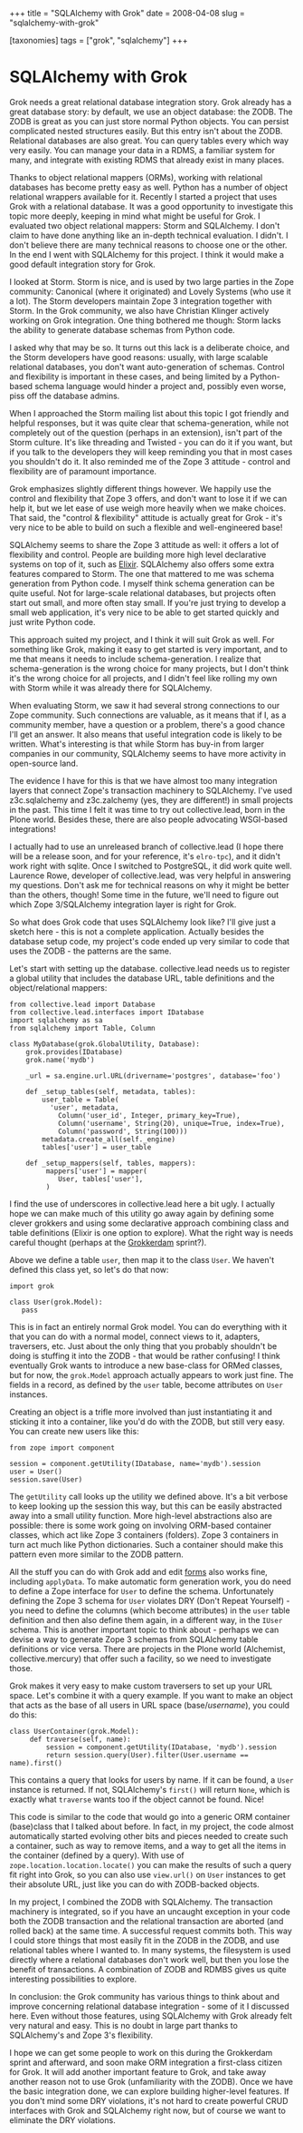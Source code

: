+++
title = "SQLAlchemy with Grok"
date = 2008-04-08
slug = "sqlalchemy-with-grok"

[taxonomies]
tags = ["grok", "sqlalchemy"]
+++

# SQLAlchemy with Grok

Grok needs a great relational database integration story. Grok already
has a great database story: by default, we use an object database: the
ZODB. The ZODB is great as you can just store normal Python objects. You
can persist complicated nested structures easily. But this entry isn't
about the ZODB. Relational databases are also great. You can query
tables every which way very easily. You can manage your data in a RDMS,
a familiar system for many, and integrate with existing RDMS that
already exist in many places.

Thanks to object relational mappers (ORMs), working with relational
databases has become pretty easy as well. Python has a number of object
relational wrappers available for it. Recently I started a project that
uses Grok with a relational database. It was a good opportunity to
investigate this topic more deeply, keeping in mind what might be useful
for Grok. I evaluated two object relational mappers: Storm and
SQLAlchemy. I don't claim to have done anything like an in-depth
technical evaluation. I didn't. I don't believe there are many technical
reasons to choose one or the other. In the end I went with SQLAlchemy
for this project. I think it would make a good default integration story
for Grok.

I looked at Storm. Storm is nice, and is used by two large parties in
the Zope community: Canonical (where it originated) and Lovely Systems
(who use it a lot). The Storm developers maintain Zope 3 integration
together with Storm. In the Grok community, we also have Christian
Klinger actively working on Grok integration. One thing bothered me
though: Storm lacks the ability to generate database schemas from Python
code.

I asked why that may be so. It turns out this lack is a deliberate
choice, and the Storm developers have good reasons: usually, with large
scalable relational databases, you don't want auto-generation of
schemas. Control and flexibility is important in these cases, and being
limited by a Python-based schema language would hinder a project and,
possibly even worse, piss off the database admins.

When I approached the Storm mailing list about this topic I got friendly
and helpful responses, but it was quite clear that schema-generation,
while not completely out of the question (perhaps in an extension),
isn't part of the Storm culture. It's like threading and Twisted - you
can do it if you want, but if you talk to the developers they will keep
reminding you that in most cases you shouldn't do it. It also reminded
me of the Zope 3 attitude - control and flexibility are of paramount
importance.

Grok emphasizes slightly different things however. We happily use the
control and flexibility that Zope 3 offers, and don't want to lose it if
we can help it, but we let ease of use weigh more heavily when we make
choices. That said, the "control & flexibility" attitude is actually
great for Grok - it's very nice to be able to build on such a flexible
and well-engineered base!

SQLAlchemy seems to share the Zope 3 attitude as well: it offers a lot
of flexibility and control. People are building more high level
declarative systems on top of it, such as
[Elixir](http://elixir.ematia.de/trac/wiki). SQLAlchemy also offers some
extra features compared to Storm. The one that mattered to me was schema
generation from Python code. I myself think schema generation can be
quite useful. Not for large-scale relational databases, but projects
often start out small, and more often stay small. If you're just trying
to develop a small web application, it's very nice to be able to get
started quickly and just write Python code.

This approach suited my project, and I think it will suit Grok as well.
For something like Grok, making it easy to get started is very
important, and to me that means it needs to include schema-generation. I
realize that schema-generation is the wrong choice for many projects,
but I don't think it's the wrong choice for all projects, and I didn't
feel like rolling my own with Storm while it was already there for
SQLAlchemy.

When evaluating Storm, we saw it had several strong connections to our
Zope community. Such connections are valuable, as it means that if I, as
a community member, have a question or a problem, there's a good chance
I'll get an answer. It also means that useful integration code is likely
to be written. What's interesting is that while Storm has buy-in from
larger companies in our community, SQLAlchemy seems to have more
activity in open-source land.

The evidence I have for this is that we have almost too many integration
layers that connect Zope's transaction machinery to SQLAlchemy. I've
used z3c.sqlalchemy and z3c.zalchemy (yes, they are different!) in small
projects in the past. This time I felt it was time to try out
collective.lead, born in the Plone world. Besides these, there are also
people advocating WSGI-based integrations!

I actually had to use an unreleased branch of collective.lead (I hope
there will be a release soon, and for your reference, it's `elro-tpc`),
and it didn't work right with sqlite. Once I switched to PostgreSQL, it
did work quite well. Laurence Rowe, developer of collective.lead, was
very helpful in answering my questions. Don't ask me for technical
reasons on why it might be better than the others, though! Some time in
the future, we'll need to figure out which Zope 3/SQLAlchemy integration
layer is right for Grok.

So what does Grok code that uses SQLAlchemy look like? I'll give just a
sketch here - this is not a complete application. Actually besides the
database setup code, my project's code ended up very similar to code
that uses the ZODB - the patterns are the same.

Let's start with setting up the database. collective.lead needs us to
register a global utility that includes the database URL, table
definitions and the object/relational mappers:

    from collective.lead import Database
    from collective.lead.interfaces import IDatabase
    import sqlalchemy as sa
    from sqlalchemy import Table, Column

    class MyDatabase(grok.GlobalUtility, Database):
        grok.provides(IDatabase)
        grok.name('mydb')

        _url = sa.engine.url.URL(drivername='postgres', database='foo')

        def _setup_tables(self, metadata, tables):
            user_table = Table(
              'user', metadata,
                Column('user_id', Integer, primary_key=True),
                Column('username', String(20), unique=True, index=True),
                Column('password', String(100)))
            metadata.create_all(self._engine)
            tables['user'] = user_table

        def _setup_mappers(self, tables, mappers):
             mappers['user'] = mapper(
                User, tables['user'],
             )

I find the use of underscores in collective.lead here a bit ugly. I
actually hope we can make much of this utility go away again by defining
some clever grokkers and using some declarative approach combining class
and table definitions (Elixir is one option to explore). What the right
way is needs careful thought (perhaps at the
[Grokkerdam](http://wiki.zope.org/grok/GrokkerdamSprint) sprint?).

Above we define a table `user`, then map it to the class `User`. We
haven't defined this class yet, so let's do that now:

    import grok

    class User(grok.Model):
       pass

This is in fact an entirely normal Grok model. You can do everything
with it that you can do with a normal model, connect views to it,
adapters, traversers, etc. Just about the only thing that you probably
shouldn't be doing is stuffing it into the ZODB - that would be rather
confusing! I think eventually Grok wants to introduce a new base-class
for ORMed classes, but for now, the `grok.Model` approach actually
appears to work just fine. The fields in a record, as defined by the
`user` table, become attributes on `User` instances.

Creating an object is a trifle more involved than just instantiating it
and sticking it into a container, like you'd do with the ZODB, but still
very easy. You can create new users like this:

    from zope import component

    session = component.getUtility(IDatabase, name='mydb').session
    user = User()
    session.save(User)

The `getUtility` call looks up the utility we defined above. It's a bit
verbose to keep looking up the session this way, but this can be easily
abstracted away into a small utility function. More high-level
abstractions also are possible: there is some work going on involving
ORM-based container classes, which act like Zope 3 containers (folders).
Zope 3 containers in turn act much like Python dictionaries. Such a
container should make this pattern even more similar to the ZODB
pattern.

All the stuff you can do with Grok add and edit
[forms](http://grok.zope.org/documentation/how-to/automatic-form-generation)
also works fine, including `applyData`. To make automatic form
generation work, you do need to define a Zope interface for `User` to
define the schema. Unfortunately defining the Zope 3 schema for `User`
violates DRY (Don't Repeat Yourself) - you need to define the columns
(which become attributes) in the `user` table definition and then also
define them again, in a different way, in the `IUser` schema. This is
another important topic to think about - perhaps we can devise a way to
generate Zope 3 schemas from SQLAlchemy table definitions or vice versa.
There are projects in the Plone world (Alchemist, collective.mercury)
that offer such a facility, so we need to investigate those.

Grok makes it very easy to make custom traversers to set up your URL
space. Let's combine it with a query example. If you want to make an
object that acts as the base of all users in URL space
(base/*username*), you could do this:

    class UserContainer(grok.Model):
         def traverse(self, name):
             session = component.getUtility(IDatabase, 'mydb').session
             return session.query(User).filter(User.username == name).first()

This contains a query that looks for users by name. If it can be found,
a `User` instance is returned. If not, SQLAlchemy's `first()` will
return `None`, which is exactly what `traverse` wants too if the object
cannot be found. Nice!

This code is similar to the code that would go into a generic ORM
container (base)class that I talked about before. In fact, in my
project, the code almost automatically started evolving other bits and
pieces needed to create such a container, such as way to remove items,
and a way to get all the items in the container (defined by a query).
With use of `zope.location.location.locate()` you can make the results
of such a query fit right into Grok, so you can also use `view.url()` on
`User` instances to get their absolute URL, just like you can do with
ZODB-backed objects.

In my project, I combined the ZODB with SQLAlchemy. The transaction
machinery is integrated, so if you have an uncaught exception in your
code both the ZODB transaction and the relational transaction are
aborted (and rolled back) at the same time. A successful request commits
both. This way I could store things that most easily fit in the ZODB in
the ZODB, and use relational tables where I wanted to. In many systems,
the filesystem is used directly where a relational databases don't work
well, but then you lose the benefit of transactions. A combination of
ZODB and RDMBS gives us quite interesting possibilities to explore.

In conclusion: the Grok community has various things to think about and
improve concerning relational database integration - some of it I
discussed here. Even without those features, using SQLAlchemy with Grok
already felt very natural and easy. This is no doubt in large part
thanks to SQLAlchemy's and Zope 3's flexibility.

I hope we can get some people to work on this during the Grokkerdam
sprint and afterward, and soon make ORM integration a first-class
citizen for Grok. It will add another important feature to Grok, and
take away another reason not to use Grok (unfamiliarity with the ZODB).
Once we have the basic integration done, we can explore building
higher-level features. If you don't mind some DRY violations, it's not
hard to create powerful CRUD interfaces with Grok and SQLAlchemy right
now, but of course we want to eliminate the DRY violations.
